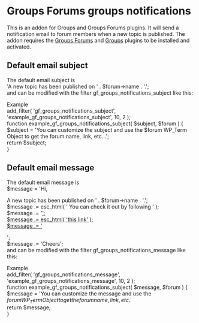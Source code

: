 # Groups Forums groups notifications
This is an addon for Groups and Groups Forums plugins.
It will send a notification email to forum members when a new topic is published.
The addon requires the <a href="http://www.itthinx.com/plugins/groups-forums/" target="_blank">Groups Forums</a> and 
 <a href="https://www.wordpress.org/plugins/groups/" target="_blank">Groups</a> plugins to be installed and activated.

## Default email subject
The default email subject is <br/>
'A new topic has been published on ' . $forum->name . '.';<br/>
and can be modified with the filter gf_groups_notifications_subject like this:<br/>

Example<br/>
add_filter( 'gf_groups_notifications_subject', 'example_gf_groups_notifications_subject', 10, 2 );<br/>
function example_gf_groups_notifications_subject( $subject, $forum ) {<br/>
	$subject = 'You can customize the subject and use the $forum WP_Term Object to get the forum name, link, etc...';<br/>
	return $subject;<br/>
}

## Default email message
The default email message is<br/>
$message = 'Hi, <p>A new topic has been published on ' . $forum->name . '.';<br/>
$message .= esc_html( ' You can check it out by following ' );<br/>
$message .= '<a href= "' . esc_attr( get_term_link( $forum ) ) . '" target="_blank" >';<br/>
$message .= esc_html( 'this link' );<br/>
$message .= '</a></p>';<br/>
$message .= 'Cheers';<br/>
and can be modified with the filter gf_groups_notifications_message like this:<br/>

Example<br/>
add_filter( 'gf_groups_notifications_message', 'example_gf_groups_notifications_message', 10, 2 );<br/>
function example_gf_groups_notifications_subject( $message, $forum ) {<br/>
        $message = 'You can customize the message and use the $forum WP_Term Object to get the forum name, link, etc.$<br/>
        return $message;<br/>
}

